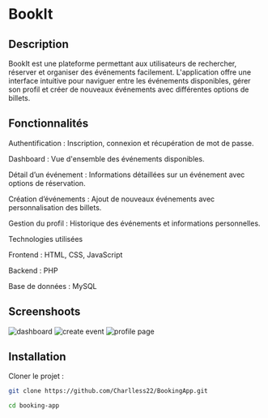 # BookIt

## Description

BookIt est une plateforme permettant aux utilisateurs de rechercher, réserver et organiser des événements facilement. L'application offre une interface intuitive pour naviguer entre les événements disponibles, gérer son profil et créer de nouveaux événements avec différentes options de billets.

## Fonctionnalités

Authentification : Inscription, connexion et récupération de mot de passe.

Dashboard : Vue d'ensemble des événements disponibles.

Détail d’un événement : Informations détaillées sur un événement avec options de réservation.

Création d’événements : Ajout de nouveaux événements avec personnalisation des billets.

Gestion du profil : Historique des événements et informations personnelles.

Technologies utilisées

Frontend : HTML, CSS, JavaScript

Backend : PHP

Base de données : MySQL

## Screenshoots
![dashboard](image.png)
![create event](image-1.png)
![profile page](image-2.png)

## Installation

Cloner le projet :

```bash
git clone https://github.com/Charlless22/BookingApp.git

cd booking-app
```